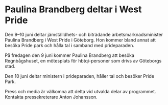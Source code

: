 # Paulina Brandberg deltar i West Pride

Den 9–10 juni deltar jämställdhets- och biträdande arbetsmarknadsminister Paulina Brandberg i West Pride i Göteborg. Hon kommer bland annat att besöka Pride park och hålla tal i samband med prideparaden.

På fredagen den 9 juni kommer Paulina Brandberg att besöka Regnbågshuset, en mötesplats för hbtqi-personer som drivs av Göteborgs stad.

Den 10 juni deltar ministern i prideparaden, håller tal och besöker Pride Park.

Press och media är välkomna att delta vid utvalda delar av programmet. Kontakta pressekreterare Anton Johansson.
